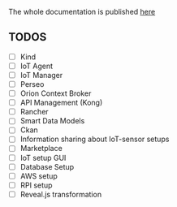 The whole documentation is published [here](https://fesaroti.github.io/documentation)

## TODOS
- [ ] Kind 
- [ ] IoT Agent 
- [ ] IoT Manager
- [ ] Perseo
- [ ] Orion Context Broker
- [ ] API Management (Kong)
- [ ] Rancher
- [ ] Smart Data Models
- [ ] Ckan
- [ ] Information sharing about IoT-sensor setups
- [ ] Marketplace
- [ ] IoT setup GUI
- [ ] Database Setup
- [ ] AWS setup
- [ ] RPI setup
- [ ] Reveal.js transformation
